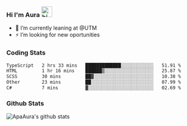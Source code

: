 ### Hi I'm Aura <img src="https://user-images.githubusercontent.com/1303154/88677602-1635ba80-d120-11ea-84d8-d263ba5fc3c0.gif" width="28px" alt="hi">

- 🔭 I’m currently leaning at @UTM
- ⚡ I’m looking for new oportunities


### Coding Stats

<!--START_SECTION:waka-->

```txt
TypeScript   2 hrs 33 mins   █████████████░░░░░░░░░░░░   51.91 %
HTML         1 hr 16 mins    ██████▒░░░░░░░░░░░░░░░░░░   25.87 %
SCSS         30 mins         ██▓░░░░░░░░░░░░░░░░░░░░░░   10.38 %
Other        23 mins         ██░░░░░░░░░░░░░░░░░░░░░░░   07.99 %
C#           7 mins          ▓░░░░░░░░░░░░░░░░░░░░░░░░   02.69 %
```

<!--END_SECTION:waka-->

### Github Stats

![ApaAura's github stats](https://github-readme-stats.vercel.app/api?username=ApaAura&count_private=true&theme=tokyonight&hide=contribs,prs)
